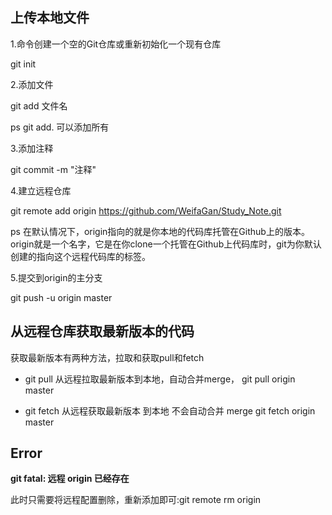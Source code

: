 ## 上传本地文件

1.命令创建一个空的Git仓库或重新初始化一个现有仓库

git init

2.添加文件

git add 文件名

ps git add. 可以添加所有

3.添加注释

git commit -m "注释"

4.建立远程仓库

git remote add origin https://github.com/WeifaGan/Study_Note.git

ps 在默认情况下，origin指向的就是你本地的代码库托管在Github上的版本。origin就是一个名字，它是在你clone一个托管在Github上代码库时，git为你默认创建的指向这个远程代码库的标签。

5.提交到origin的主分支

git push -u origin master



## 从远程仓库获取最新版本的代码

获取最新版本有两种方法，拉取和获取pull和fetch

* git pull 从远程拉取最新版本到本地，自动合并merge， git pull origin master

* git  fetch  从远程获取最新版本 到本地  不会自动合并 merge   git fetch  origin master  

## Error

**git fatal: 远程 origin 已经存在**

此时只需要将远程配置删除，重新添加即可:git remote rm origin